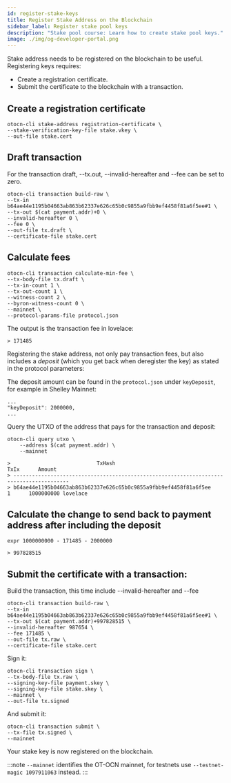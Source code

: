 ```yaml
---
id: register-stake-keys
title: Register Stake Address on the Blockchain
sidebar_label: Register stake pool keys
description: "Stake pool course: Learn how to create stake pool keys."
image: ./img/og-developer-portal.png
---
```


Stake address needs to be registered on the blockchain to be useful. Registering keys requires:

* Create a registration certificate.
* Submit the certificate to the blockchain with a transaction.

## Create a registration certificate

    otocn-cli stake-address registration-certificate \
    --stake-verification-key-file stake.vkey \
    --out-file stake.cert

## Draft transaction

For the transaction draft, --tx.out, --invalid-hereafter and --fee can be set to zero.

    otocn-cli transaction build-raw \
    --tx-in b64ae44e1195b04663ab863b62337e626c65b0c9855a9fbb9ef4458f81a6f5ee#1 \
    --tx-out $(cat payment.addr)+0 \
    --invalid-hereafter 0 \
    --fee 0 \
    --out-file tx.draft \
    --certificate-file stake.cert

## Calculate fees

    otocn-cli transaction calculate-min-fee \
    --tx-body-file tx.draft \
    --tx-in-count 1 \
    --tx-out-count 1 \
    --witness-count 2 \
    --byron-witness-count 0 \
    --mainnet \
    --protocol-params-file protocol.json

The output is the transaction fee in lovelace:

    > 171485

Registering the stake address, not only pay transaction fees, but also includes a _deposit_ (which you get back when deregister the key) as stated in the protocol parameters:

The deposit amount can be found in the `protocol.json` under `keyDeposit`, for example in Shelley Mainnet:

    ...
    "keyDeposit": 2000000,
    ...

Query the UTXO of the address that pays for the transaction and deposit:

    otocn-cli query utxo \
        --address $(cat payment.addr) \
        --mainnet

    >                            TxHash                                 TxIx      Amount
    > ----------------------------------------------------------------------------------------
    > b64ae44e1195b04663ab863b62337e626c65b0c9855a9fbb9ef4458f81a6f5ee     1      1000000000 lovelace

## Calculate the change to send back to payment address after including the deposit

    expr 1000000000 - 171485 - 2000000

    > 997828515

## Submit the certificate with a transaction:

Build the transaction, this time include  --invalid-hereafter and --fee

    otocn-cli transaction build-raw \
    --tx-in b64ae44e1195b04663ab863b62337e626c65b0c9855a9fbb9ef4458f81a6f5ee#1 \
    --tx-out $(cat payment.addr)+997828515 \
    --invalid-hereafter 987654 \
    --fee 171485 \
    --out-file tx.raw \
    --certificate-file stake.cert

Sign it:

    otocn-cli transaction sign \
    --tx-body-file tx.raw \
    --signing-key-file payment.skey \
    --signing-key-file stake.skey \
    --mainnet \
    --out-file tx.signed

And submit it:

    otocn-cli transaction submit \
    --tx-file tx.signed \
    --mainnet

Your stake key is now registered on the blockchain.

:::note
`--mainnet` identifies the OT-OCN mainnet, for testnets use `--testnet-magic 1097911063` instead.
:::
